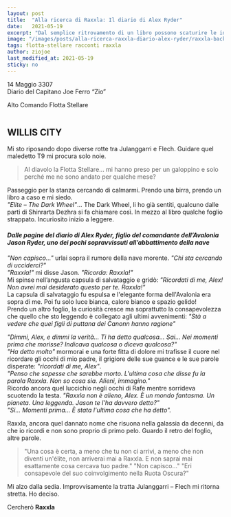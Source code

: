 ```yaml
---
layout: post
title:  "Alla ricerca di Raxxla: Il diario di Alex Ryder"
date:   2021-05-19
excerpt: "Dal semplice ritrovamento di un libro possono scaturire le idee migliori. Viviamo l'inizio della sua avventura alla ricerca di Raxxla, nel primo racconto del nostro Zio Joe"
image: "/images/posts/alla-ricerca-raxxla-diario-alex-ryder/raxxla-back.jpg"
tags: flotta-stellare racconti raxxla
author: ziojoe
last_modified_at: 2021-05-19
sticky: no
---
```

<div class="box alt">
<p>14 Maggio 3307<br>
Diario del Capitano Joe Ferro “Zio”</p>

<p>Alto Comando Flotta Stellare</p>
</div>
<span class="image fit"><img src="/images/Elite-Division-png.png" alt=""></span>

## WILLIS CITY

Mi sto riposando dopo diverse rotte tra Julanggarri e Flech. Guidare quel maledetto T9 mi procura solo noie. 

> Al diavolo la Flotta Stellare... mi hanno preso per un galoppino e solo perché me ne sono andato per qualche mese?

Passeggio per la stanza cercando di calmarmi. Prendo una birra, prendo un libro a caso e mi siedo.<br>
<i>"Elite – The Dark Wheel"</i>... The Dark Wheel, li ho già sentiti, qualcuno dalle parti di Shinrarta Dezhra si fa chiamare così. In mezzo al libro qualche foglio strappato. Incuriosito inizio a leggere.

#### *Dalle pagine del diario di Alex Ryder, figlio del comandante dell’Avalonia Jason Ryder, uno dei pochi sopravvissuti all’abbattimento della nave*
<div class="box">
<i>"Non capisco..."</i> urlai sopra il rumore della nave morente. <i>"Chi sta cercando di ucciderci?"</i><br>
<i>"Raxxla!"</i> mi disse Jason. <i>"Ricorda: Raxxla!"</i><br>
Mi spinse nell’angusta capsula di salvataggio e gridò: <i>"Ricordati di me, Alex! Non avrei mai desiderato questo per te. Raxxla!"</i><br>
La capsula di salvataggio fu espulsa e l'elegante forma dell'Avalonia era sopra di me. Poi fu solo luce bianca, calore bianco e spazio gelido!<br>
Prendo un altro foglio, la curiosità cresce ma soprattutto la consapevolezza che quello che sto leggendo è collegato agli ultimi avvenimenti: <i>"Stà a vedere che quei figli di puttana dei Canonn hanno ragione"</i>

<i>"Dimmi, Alex, e dimmi la verità... Ti ha detto qualcosa... Sai... Nei momenti prima che morisse? Indicava qualcosa o diceva qualcosa?"</i><br>
<i>"Ha detto molto"</i> mormorai e una forte fitta di dolore mi trafisse il cuore nel ricordare gli occhi di mio padre, il grigiore delle sue guance e le sue parole disperate: <i>"ricordati di me, Alex"</i>.<br>
<i>"Penso che sapesse che sarebbe morto. L'ultima cosa che disse fu la parola Raxxla. Non so cosa sia. Alieni, immagino."</i><br>
Ricordo ancora quel luccichio negli occhi di Rafe mentre sorrideva scuotendo la testa. <i>"Raxxla non è alieno, Alex. È un mondo fantasma. Un pianeta. Una leggenda. Jason te l'ha davvero detto?"</i><br>
<i>"Si... Momenti prima... È stata l'ultima cosa che ha detto".</i>
</div>

Raxxla, ancora quel dannato nome che risuona nella galassia da decenni, da che io ricordi e non sono proprio di primo pelo. Guardo il retro del foglio, altre parole.

> "Una cosa è certa, a meno che tu non ci arrivi, a meno che non diventi un'élite, non arriverai mai a Raxxla. E non saprai mai esattamente cosa cercava tuo padre."
> "Non capisco..."
> "Eri consapevole del suo coinvolgimento nella Ruota Oscura?"

Mi alzo dalla sedia. Improvvisamente la tratta Julanggarri – Flech mi ritorna stretta. Ho deciso.

Cercherò **Raxxla**

<span class="image fit"><img src="/images/Elite-Division-png.png" alt=""></span>
